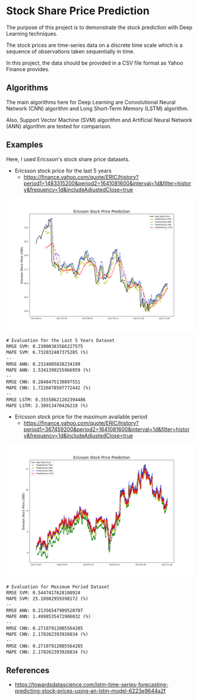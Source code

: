 # Stock Share Price Prediction
The purpose of this project is to demonstrate the stock prediction with Deep Learning techniques.

The stock prices are time-series data on a discrete time scale which is a sequence of observations taken sequentially in time.

In this project, the data should be provided in a CSV file format as Yahoo Finance provides.


## Algorithms
The main algorithms here for Deep Learning are Convolutional Neural Network (CNN) algorithm and Long Short-Term Memory (LSTM) algorithm.

Also, Support Vector Machine (SVM) algorithm and Artificial Neural Network (ANN) algorithm are tested for comparison.


## Examples
Here, I used Ericsson's stock share price datasets. 

* Ericsson stock price for the last 5 years
    * https://finance.yahoo.com/quote/ERIC/history?period1=1483315200&period2=1641081600&interval=1d&filter=history&frequency=1d&includeAdjustedClose=true

![5yearsDataset](plots/ericsson/5y/Ericsson_all.png)
```
# Evaluation for the Last 5 Years Dataset
RMSE SVM: 0.23000383566227575
MAPE SVM: 6.732032407375285 (%)
--
RMSE ANN: 0.2324005828234199
MAPE ANN: 1.5341399255966959 (%)
--
RMSE CNN: 0.2848475130897551
MAPE CNN: 1.7226078507772442 (%)
--
RMSE LSTM: 0.35558621202394486
MAPE LSTM: 2.38913470426218 (%)
```

* Ericsson stock price for the maximum available period
    * https://finance.yahoo.com/quote/ERIC/history?period1=367459200&period2=1641081600&interval=1d&filter=history&frequency=1d&includeAdjustedClose=true
    
![MaximumPeriodDataset](plots/ericsson/max/Ericsson_all.png)

```
# Evaluation for Maximum Period Dataset
RMSE SVM: 0.5447417628108924
MAPE SVM: 25.10982959398172 (%)
--
RMSE ANN: 0.21356547909520707
MAPE ANN: 1.4998535472906032 (%)
--
RMSE CNN: 0.27107912005564205
MAPE CNN: 2.178262393926834 (%)
--
RMSE CNN: 0.27107912005564205
MAPE CNN: 2.178262393926834 (%)
```


## References
* https://towardsdatascience.com/lstm-time-series-forecasting-predicting-stock-prices-using-an-lstm-model-6223e9644a2f
